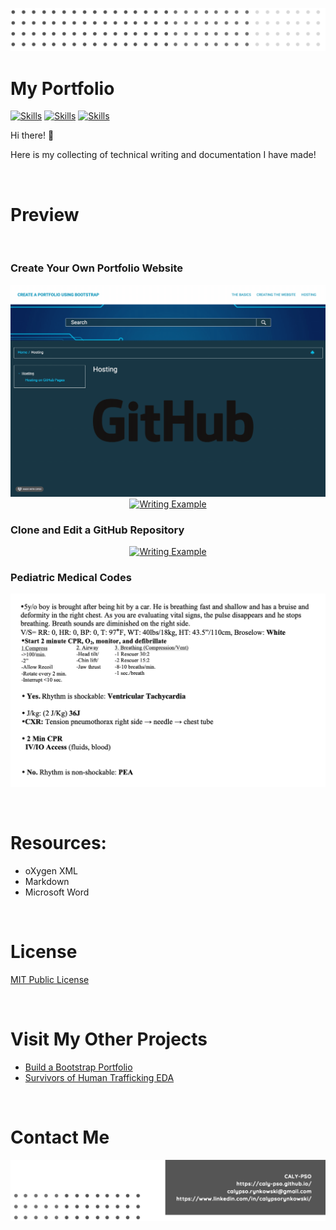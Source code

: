 <!-- Add banner here -->

[![Header](https://github.com/caly-pso/caly-pso.github.io/blob/main/assets/img/header.png)](#Header)

# My Portfolio

<!-- buttons -->

[![Skills](https://img.shields.io/badge/-XML-green?style=for-the-badge)](#Skills)
[![Skills](https://img.shields.io/badge/-DITA-yellowgreen?style=for-the-badge)](#Skills)
[![Skills](https://img.shields.io/badge/-Markdown-yellow?style=for-the-badge)](#Skills)

<!--Colors: brightgreengreenyellowgreenyelloworangeredbluelightgrey
successimportantcriticalinformationalinactive
bluevioletff69b49cf-->

Hi there! 🙌

Here is my collecting of technical writing and documentation I have made! 

<br>

# Preview

<!-- project preview -->
<br>



### Create Your Own Portfolio Website

<p align="center">
<a href="https://github.com/caly-pso/websiteCreation_inDITA"><img src="https://github.com/caly-pso/dita_documenation/blob/main/create_portfolio/img/preview/1.gif" alt="Writing Example" width="550"/></a>
<a href="https://github.com/caly-pso/websiteCreation_inDITA"><img src="https://github.com/caly-pso/dita_documenation/blob/main/create_portfolio/img/preview/3.gif" alt="Writing Example" width="550"/></a>
</p>

### Clone and Edit a GitHub Repository

<p align="center">
<a href="https://github.com/caly-pso/technical_writing/blob/main/clone_a_portfolio_site/clone_and_edit.md"><img src="https://github.com/caly-pso/technical_writing/blob/main/assets/img/github_clone.gif" alt="Writing Example" width="550"/></a>
</p>

### Pediatric Medical Codes

<p align="center">
<a href="https://github.com/caly-pso/technical_writing/blob/main/other/PediatricCodes.pdf"><img src="https://github.com/caly-pso/technical_writing/blob/main/assets/img/pediatrics_code.png" alt="Writing Example" width="550"/></a>
</p>
<!--
### Covid-19 Streamlit App Quick Start Guide -->
<!--
<p align="center">
<a href="https://github.com/caly-pso/technical_writing/blob/main/xml/covid19_app_quickstart.pdf"><img src="https://github.com/caly-pso/technical_writing/blob/main/assets/img/covid_qs.png" alt="Writing Example" width="550"/></a>
</p>
-->
<br>

# Resources:

- oXygen XML
- Markdown
- Microsoft Word

<br>

# License

[MIT Public License](https://github.com/caly-pso/caly-pso.github.io/blob/main/LICENSE.md)

<br>

<!-- Add the footer here -->

# Visit My Other Projects

- [Build a Bootstrap Portfolio](https://github.com/caly-pso/portfolio_website_template)
- [Survivors of Human Trafficking EDA](https://github.com/caly-pso/EDA_trafficking_survivors)

<br>

# Contact Me

[![Footer](https://github.com/caly-pso/caly-pso.github.io/blob/main/assets/img/footer.png)](#Footer)
